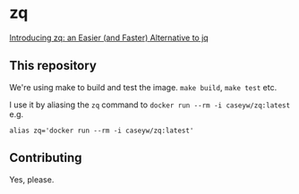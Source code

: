 # zq

[Introducing zq: an Easier (and Faster) Alternative to jq](https://www.brimdata.io/blog/introducing-zq/)

## This repository

We're using make to build and test the image.
`make build`, `make test` etc.

I use it by aliasing the `zq` command to `docker run --rm -i caseyw/zq:latest` e.g.

`alias zq='docker run --rm -i caseyw/zq:latest'`

## Contributing

Yes, please.
